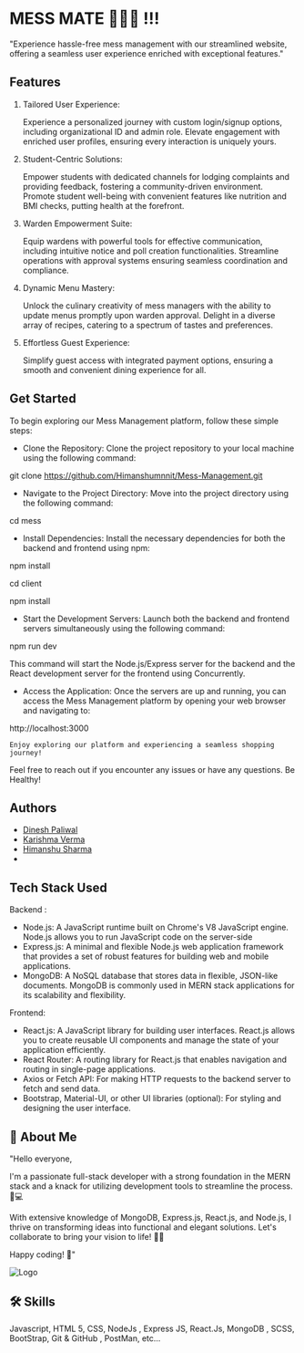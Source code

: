 # MESS MATE 🧑🏻‍🍳 !!!

"Experience hassle-free mess management with our streamlined website, offering a seamless user experience enriched with exceptional features."


## Features

1. Tailored User Experience:

    Experience a personalized journey with custom login/signup options, including organizational ID and admin role.
    Elevate engagement with enriched user profiles, ensuring every interaction is uniquely yours.

2. Student-Centric Solutions:

    Empower students with dedicated channels for lodging complaints and providing feedback, fostering a community-driven environment.
    Promote student well-being with convenient features like nutrition and BMI checks, putting health at the forefront.

3. Warden Empowerment Suite:

    Equip wardens with powerful tools for effective communication, including intuitive notice and poll creation functionalities.
    Streamline operations with approval systems ensuring seamless coordination and compliance.

4. Dynamic Menu Mastery:

    Unlock the culinary creativity of mess managers with the ability to update menus promptly upon warden approval.
    Delight in a diverse array of recipes, catering to a spectrum of tastes and preferences.

5. Effortless Guest Experience:

    Simplify guest access with integrated payment options, ensuring a smooth and convenient dining experience for all.


## Get Started

To begin exploring our Mess Management platform, follow these simple steps:
- Clone the Repository:
Clone the project repository to your local machine using the following command:

git clone <https://github.com/Himanshumnnit/Mess-Management.git>

- Navigate to the Project Directory:
Move into the project directory using the following command:

cd mess

- Install Dependencies:
Install the necessary dependencies for both the backend and frontend using npm:

npm install

cd client

npm install

- Start the Development Servers:
Launch both the backend and frontend servers simultaneously using the following command:

npm run dev

This command will start the Node.js/Express server for the backend and the React development server for the frontend using Concurrently.

- Access the Application:
Once the servers are up and running, you can access the Mess Management platform by opening your web browser and navigating to:

http://localhost:3000


    Enjoy exploring our platform and experiencing a seamless shopping journey!

Feel free to reach out if you encounter any issues or have any questions. Be Healthy!


## Authors

- [Dinesh Paliwal](https://github.com/dinesh2325)
- [Karishma Verma](https://github.com/karishmaverma29)
- [Himanshu Sharma](https://github.com/Himanshumnnit)
- 


## Tech Stack Used 

Backend :

- Node.js: A JavaScript runtime built on Chrome's V8 JavaScript engine. Node.js allows you to run JavaScript code on the server-side
- Express.js: A minimal and flexible Node.js web application framework that provides a set of robust features for building web and mobile applications. 
- MongoDB: A NoSQL database that stores data in flexible, JSON-like documents. MongoDB is commonly used in MERN stack applications for its scalability and flexibility. 




Frontend:

- React.js: A JavaScript library for building user interfaces. React.js allows you to create reusable UI components and manage the state of your application efficiently.
- React Router: A routing library for React.js that enables navigation and routing in single-page applications. 
- Axios or Fetch API: For making HTTP requests to the backend server to fetch and send data.
- Bootstrap, Material-UI, or other UI libraries (optional): For styling and designing the user interface.


## 🚀 About Me
"Hello everyone,

I'm a passionate full-stack developer with a strong foundation in the MERN stack and a knack for utilizing development tools to streamline the process. 🚀💻

With extensive knowledge of MongoDB, Express.js, React.js, and Node.js, I thrive on transforming ideas into functional and elegant solutions. Let's collaborate to bring your vision to life! 🌟✨

Happy coding! 💫"




![Logo](https://miro.medium.com/v2/resize:fit:678/0*kxPYwfJmkXZ3iCWy.png)


## 🛠 Skills
Javascript, HTML 5, CSS, NodeJs , Express JS, React.Js, MongoDB , SCSS, BootStrap, Git & GitHub , PostMan, etc...
